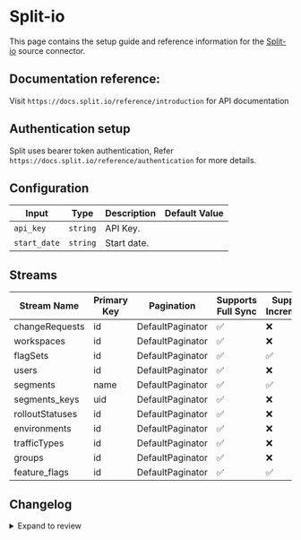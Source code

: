 # Split-io
This page contains the setup guide and reference information for the [Split-io](https://app.split.io/) source connector.

## Documentation reference:
Visit `https://docs.split.io/reference/introduction` for API documentation

## Authentication setup
Split uses bearer token authentication,
Refer `https://docs.split.io/reference/authentication` for more details.

## Configuration

| Input | Type | Description | Default Value |
|-------|------|-------------|---------------|
| `api_key` | `string` | API Key.  |  |
| `start_date` | `string` | Start date.  |  |

## Streams
| Stream Name | Primary Key | Pagination | Supports Full Sync | Supports Incremental |
|-------------|-------------|------------|---------------------|----------------------|
| changeRequests | id | DefaultPaginator | ✅ |  ❌  |
| workspaces | id | DefaultPaginator | ✅ |  ❌  |
| flagSets | id | DefaultPaginator | ✅ |  ✅  |
| users | id | DefaultPaginator | ✅ |  ❌  |
| segments | name | DefaultPaginator | ✅ |  ✅  |
| segments_keys | uid | DefaultPaginator | ✅ |  ❌  |
| rolloutStatuses | id | DefaultPaginator | ✅ |  ❌  |
| environments | id | DefaultPaginator | ✅ |  ❌  |
| trafficTypes | id | DefaultPaginator | ✅ |  ❌  |
| groups | id | DefaultPaginator | ✅ |  ❌  |
| feature_flags | id | DefaultPaginator | ✅ |  ✅  |

## Changelog

<details>
  <summary>Expand to review</summary>

| Version | Date | Pull Request | Subject |
| ------------------ | ------------ | --- | ---------------- |
| 0.0.26 | 2025-07-12 | [63049](https://github.com/airbytehq/airbyte/pull/63049) | Update dependencies |
| 0.0.25 | 2025-07-05 | [62667](https://github.com/airbytehq/airbyte/pull/62667) | Update dependencies |
| 0.0.24 | 2025-06-28 | [61468](https://github.com/airbytehq/airbyte/pull/61468) | Update dependencies |
| 0.0.23 | 2025-05-25 | [60583](https://github.com/airbytehq/airbyte/pull/60583) | Update dependencies |
| 0.0.22 | 2025-05-10 | [60064](https://github.com/airbytehq/airbyte/pull/60064) | Update dependencies |
| 0.0.21 | 2025-05-04 | [59618](https://github.com/airbytehq/airbyte/pull/59618) | Update dependencies |
| 0.0.20 | 2025-04-27 | [59024](https://github.com/airbytehq/airbyte/pull/59024) | Update dependencies |
| 0.0.19 | 2025-04-19 | [58407](https://github.com/airbytehq/airbyte/pull/58407) | Update dependencies |
| 0.0.18 | 2025-04-12 | [57992](https://github.com/airbytehq/airbyte/pull/57992) | Update dependencies |
| 0.0.17 | 2025-04-05 | [57469](https://github.com/airbytehq/airbyte/pull/57469) | Update dependencies |
| 0.0.16 | 2025-03-29 | [56844](https://github.com/airbytehq/airbyte/pull/56844) | Update dependencies |
| 0.0.15 | 2025-03-22 | [56306](https://github.com/airbytehq/airbyte/pull/56306) | Update dependencies |
| 0.0.14 | 2025-03-08 | [55602](https://github.com/airbytehq/airbyte/pull/55602) | Update dependencies |
| 0.0.13 | 2025-03-01 | [55078](https://github.com/airbytehq/airbyte/pull/55078) | Update dependencies |
| 0.0.12 | 2025-02-22 | [54470](https://github.com/airbytehq/airbyte/pull/54470) | Update dependencies |
| 0.0.11 | 2025-02-15 | [54064](https://github.com/airbytehq/airbyte/pull/54064) | Update dependencies |
| 0.0.10 | 2025-02-08 | [53536](https://github.com/airbytehq/airbyte/pull/53536) | Update dependencies |
| 0.0.9 | 2025-02-01 | [53053](https://github.com/airbytehq/airbyte/pull/53053) | Update dependencies |
| 0.0.8 | 2025-01-25 | [52419](https://github.com/airbytehq/airbyte/pull/52419) | Update dependencies |
| 0.0.7 | 2025-01-18 | [51980](https://github.com/airbytehq/airbyte/pull/51980) | Update dependencies |
| 0.0.6 | 2025-01-11 | [51425](https://github.com/airbytehq/airbyte/pull/51425) | Update dependencies |
| 0.0.5 | 2024-12-28 | [50791](https://github.com/airbytehq/airbyte/pull/50791) | Update dependencies |
| 0.0.4 | 2024-12-21 | [50320](https://github.com/airbytehq/airbyte/pull/50320) | Update dependencies |
| 0.0.3 | 2024-12-14 | [49735](https://github.com/airbytehq/airbyte/pull/49735) | Update dependencies |
| 0.0.2 | 2024-12-12 | [49402](https://github.com/airbytehq/airbyte/pull/49402) | Update dependencies |
| 0.0.1 | 2024-09-18 | [45367](https://github.com/airbytehq/airbyte/pull/45367) | Initial release by [@btkcodedev](https://github.com/btkcodedev) via Connector Builder |

</details>
